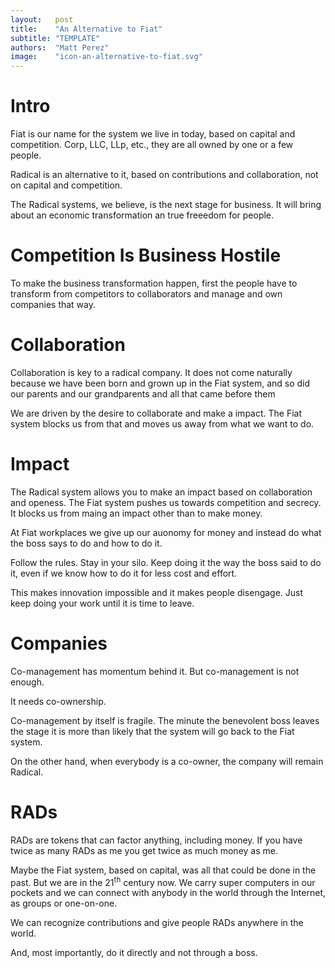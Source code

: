 ```yaml
---
layout:   post
title:    "An Alternative to Fiat"
subtitle: "TEMPLATE"
authors:  "Matt Perez"
image:    "icon-an-alternative-to-fiat.svg"
---
```


<div style='display:none; '>
 <p>Fiat is our name for the system we live in today, based on capital and competiton. Corp, LLC, LLP, etc., they are all owned by one or a few people.</p>
 <p>Radical is an alternative to it.</p>
</div>

<h1>Intro</h1>
 <p>Fiat is our name for the system we live in today, based on capital and competition. Corp, LLC, LLp, etc., they are all owned by one or a few people.</p>
 <p>Radical is an alternative to it, based on contributions and collaboration, not on capital and competition.</p>
 <p>The Radical systems, we believe, is the next stage for business. It will bring about an economic transformation an true freeedom for people.</p>
  
<h1>Competition Is Business Hostile</h1>
 <p>To make the business transformation happen, first the people have to transform from competitors to collaborators and manage and own companies that way.</p>

<h1>Collaboration</h1>
 <p>Collaboration is key to a radical company. It does not come naturally because we have been born and grown up in the Fiat system, and so did our parents and our grandparents and all that came before them</p>
 <p>We are driven by the desire to collaborate and make a impact. The Fiat system blocks us from that and moves us away from what we want to do.</p>

<h1>Impact</h1>
 <p>The Radical system allows you to make an impact based on collaboration and openess. The Fiat system pushes us towards competition and secrecy. It blocks us from maing an impact other than to make money.</p>
 <p>At Fiat workplaces we give up our auonomy for money and instead do what the boss says to do and how to do it.</p>
 <p>Follow the rules. Stay in your silo. Keep doing it the way the boss said to do it, even if we know how to do it for less cost and effort.</p>
 <p>This makes innovation impossible and it makes people disengage. Just keep doing your work until it is time to leave.<p>

<h1>Companies</h1>
 <p>Co-management has momentum behind it. But co-management is not enough.</p>
 <p>It needs co-ownership.</p>
 <p>Co-management by itself is fragile. The minute the benevolent boss leaves the stage it is more than likely that the system will go back to the Fiat system.</p>
 <p>On the other hand, when everybody is a co-owner, the company will remain Radical.</p>

<h1>RADs</h1>
 <p>RADs are tokens that can factor anything, including money. If you have twice as many RADs as me you get twice as much money as me.</p>
 <p>Maybe the Fiat system, based on capital, was all that could be done in the past. But we are in the 21<sup>th</sup> century now. We carry super computers in our pockets and we can connect with anybody in the world through the Internet, as groups or one-on-one.</p>
 <p>We can recognize contributions and give people RADs anywhere in the world.</p>
 <p>And, most importantly, do it directly and not through a boss.</p>
